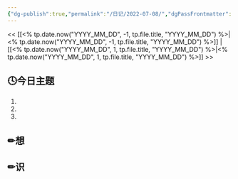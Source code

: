 ```yaml
---
{"dg-publish":true,"permalink":"/日记/2022-07-08/","dgPassFrontmatter":true}
---
```


<< [[<% tp.date.now("YYYY_MM_DD", -1, tp.file.title, "YYYY_MM_DD") %>\|<% tp.date.now("YYYY_MM_DD", -1, tp.file.title, "YYYY_MM_DD") %>]] | [[<% tp.date.now("YYYY_MM_DD", 1, tp.file.title, "YYYY_MM_DD") %>\|<% tp.date.now("YYYY_MM_DD", 1, tp.file.title, "YYYY_MM_DD") %>]] >>
## 🕓今日主题
1. 
2. 
3. 

## ✏想

## ✏识